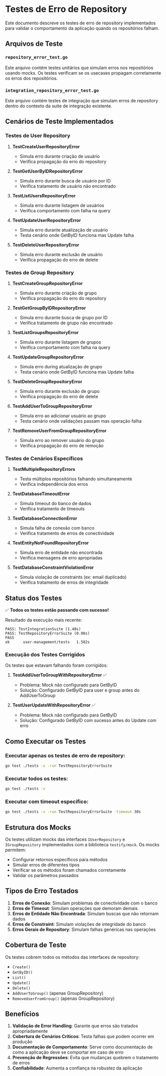 # Testes de Erro de Repository

Este documento descreve os testes de erro de repository implementados para validar o comportamento da aplicação quando os repositórios falham.

## Arquivos de Teste

### `repository_error_test.go`
Este arquivo contém testes unitários que simulam erros nos repositórios usando mocks. Os testes verificam se os usecases propagam corretamente os erros dos repositórios.

### `integration_repository_error_test.go`
Este arquivo contém testes de integração que simulam erros de repository dentro do contexto da suite de integração existente.

## Cenários de Teste Implementados

### Testes de User Repository

1. **TestCreateUserRepositoryError**
   - Simula erro durante criação de usuário
   - Verifica propagação do erro do repository

2. **TestGetUserByIDRepositoryError**
   - Simula erro durante busca de usuário por ID
   - Verifica tratamento de usuário não encontrado

3. **TestListUsersRepositoryError**
   - Simula erro durante listagem de usuários
   - Verifica comportamento com falha na query

4. **TestUpdateUserRepositoryError**
   - Simula erro durante atualização de usuário
   - Testa cenário onde GetByID funciona mas Update falha

5. **TestDeleteUserRepositoryError**
   - Simula erro durante exclusão de usuário
   - Verifica propagação do erro de delete

### Testes de Group Repository

1. **TestCreateGroupRepositoryError**
   - Simula erro durante criação de grupo
   - Verifica propagação do erro do repository

2. **TestGetGroupByIDRepositoryError**
   - Simula erro durante busca de grupo por ID
   - Verifica tratamento de grupo não encontrado

3. **TestListGroupsRepositoryError**
   - Simula erro durante listagem de grupos
   - Verifica comportamento com falha na query

4. **TestUpdateGroupRepositoryError**
   - Simula erro during atualização de grupo
   - Testa cenário onde GetByID funciona mas Update falha

5. **TestDeleteGroupRepositoryError**
   - Simula erro durante exclusão de grupo
   - Verifica propagação do erro de delete

6. **TestAddUserToGroupRepositoryError**
   - Simula erro ao adicionar usuário ao grupo
   - Testa cenário onde validações passam mas operação falha

7. **TestRemoveUserFromGroupRepositoryError**
   - Simula erro ao remover usuário do grupo
   - Verifica propagação do erro de remoção

### Testes de Cenários Específicos

1. **TestMultipleRepositoryErrors**
   - Testa múltiplos repositórios falhando simultaneamente
   - Verifica independência dos erros

2. **TestDatabaseTimeoutError**
   - Simula timeout do banco de dados
   - Verifica tratamento de timeouts

3. **TestDatabaseConnectionError**
   - Simula falha de conexão com banco
   - Verifica tratamento de erros de conectividade

4. **TestEntityNotFoundRepositoryError**
   - Simula erro de entidade não encontrada
   - Verifica mensagens de erro apropriadas

5. **TestDatabaseConstraintViolationError**
   - Simula violação de constraints (ex: email duplicado)
   - Verifica tratamento de erros de integridade

## Status dos Testes

✅ **Todos os testes estão passando com sucesso!**

Resultado da execução mais recente:
```
PASS: TestIntegrationSuite (1.48s)
PASS: TestRepositoryErrorSuite (0.00s)
PASS
ok      user-management/tests   1.502s
```

### Execução dos Testes Corrigidos

Os testes que estavam falhando foram corrigidos:

1. **TestAddUserToGroupWithRepositoryError** ✅
   - Problema: Mock não configurado para GetByID
   - Solução: Configurado GetByID para user e group antes do AddUserToGroup

2. **TestUserUpdateWithRepositoryError** ✅  
   - Problema: Mock não configurado para GetByID
   - Solução: Configurado GetByID com sucesso antes do Update com erro

## Como Executar os Testes

### Executar apenas os testes de erro de repository:
```bash
go test ./tests -v -run TestRepositoryErrorSuite
```

### Executar todos os testes:
```bash
go test ./tests -v
```

### Executar com timeout específico:
```bash
go test ./tests -v -run TestRepositoryErrorSuite -timeout 30s
```

## Estrutura dos Mocks

Os testes utilizam mocks das interfaces `IUserRepository` e `IGroupRepository` implementados com a biblioteca `testify/mock`. Os mocks permitem:

- Configurar retornos específicos para métodos
- Simular erros de diferentes tipos
- Verificar se os métodos foram chamados corretamente
- Validar os parâmetros passados

## Tipos de Erro Testados

1. **Erros de Conexão**: Simulam problemas de conectividade com o banco
2. **Erros de Timeout**: Simulam operações que demoram demais
3. **Erros de Entidade Não Encontrada**: Simulam buscas que não retornam dados
4. **Erros de Constraint**: Simulam violações de integridade do banco
5. **Erros Gerais de Repository**: Simulam falhas genéricas nas operações

## Cobertura de Teste

Os testes cobrem todos os métodos das interfaces de repository:
- `Create()`
- `GetByID()`
- `List()`
- `Update()`
- `Delete()`
- `AddUserToGroup()` (apenas GroupRepository)
- `RemoveUserFromGroup()` (apenas GroupRepository)

## Benefícios

1. **Validação de Error Handling**: Garante que erros são tratados apropriadamente
2. **Cobertura de Cenários Críticos**: Testa falhas que podem ocorrer em produção
3. **Documentação de Comportamento**: Serve como documentação de como a aplicação deve se comportar em caso de erro
4. **Prevenção de Regressões**: Evita que mudanças quebrem o tratamento de erros
5. **Confiabilidade**: Aumenta a confiança na robustez da aplicação
